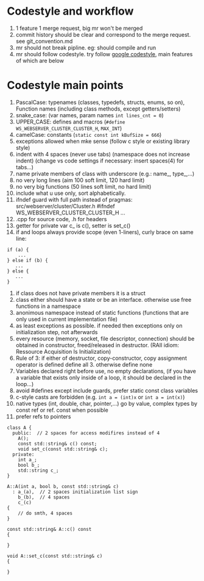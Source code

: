 # Codestyle and workflow

1) 1 feature 1 merge request, big mr won't be merged
2) commit history should be clear and correspond to the merge request. see git_convention.md
3) mr should not break pipline. eg: should compile and run
4) mr should follow codestyle. try follow [google codestyle](https://google.github.io/styleguide/cppguide.html), main features of which are below


# Codestyle main points

1) PascalCase: typenames (classes, typedefs, structs, enums, so on), Function names (including class methods, except getters/setters)
2) snake_case: (var names, param names `int lines_cnt = 0`)
3) UPPER_CASE: defines and macros (`#define WS_WEBSERVER_CLUSTER_CLUSTER_H`, `MAX_INT`)
4) camelCase: constants (`static const int kBufSize = 666`)
5) exceptions allowed when mke sense (follow c style or existing library style)
6) indent with 4 spaces (never use tabs) (namespace does not increase indent) (change vs code settings if necessary: insert spaces(4) for tabs...)
7) name private members of class with underscore (e.g.: name_, type_,...)
8) no very long lines (aim 100 soft limit, 120 hard limit)
9) no very big functions (50 lines soft limit, no hard limit)
10) include what u use only, sort alphabetically.
11) ifndef guard with full path instead of pragmas: src/webserver/cluster/Cluster.h #ifndef WS_WEBSERVER_CLUSTER_CLUSTER_H ...
12) .cpp for source code, .h for headers
13) getter for private var c_ is c(), setter is set_c()
14) if and loops always provide scope (even 1-liners), curly brace on same line:
```
if (a) {
	...
} else if (b) {
   ...
} else {
   ...
}
```

1) if class does not have private members it is a struct
2) class either should have a state or be an interface. otherwise use free functions in a namespace
3) anonimous namespace instead of static functions (functions that are only used in current implementation file)
4) as least exceptions as possible. if needed then exceptions only on initialization step, not afterwards
5) every resource (memory, socket, file descriptor, connection) should be obtained in constructor, freed/released in destructor. (RAII idiom: Ressource Acquisition Is Initialization)
6) Rule of 3: if either of destructor, copy-constructor, copy assignment operator is defined define all 3. otherwise define none
7) Variables declared right before use, no empty declarations, (if you have a variable that exists only inside of a loop, it should be declared in the loop...)
8) avoid #defines except include guards, prefer static const class variables
9) c-style casts are forbidden (e.g. `int a = (int)x` or `int a = int(x)`)
10) native types (int, double, char, pointer,...) go by value, complex types by const ref or ref. const when possible
11) prefer refs to pointers

```
class A {
  public:  // 2 spaces for access modifires instead of 4
    A();
    const std::string& c() const;
    void set_c(const std::string& c);
  private:
    int a_;
    bool b_;
    std::string c_;
}

A::A(int a, bool b, const std::string& c)
  : a_(a),  // 2 spaces initialization list sign
    b_(b),  // 4 spaces
    c_(c)
{
    // do smth, 4 spaces
}

const std::string& A::c() const
{

}

void A::set_c(const std::string& c)
{

}
```
